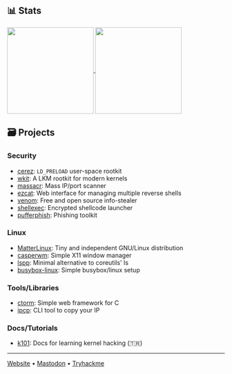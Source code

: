 ## 📊 Stats

<a href="https://github.com/ngn13">
  <img height=200 align="center" src="https://github-readme-stats.vercel.app/api?username=ngn13&count_private=true&show_icons=true&theme=dark" />
</a>
<a href="https://github.com/ngn13">
  <img height=200 align="center" src="https://github-readme-stats.vercel.app/api/top-langs/?username=ngn13&hide=css,html,Dockerfile,Makefile&theme=dark&layout=compact&langs_count=8&card_width=320" />
</a>

## 🗃️ Projects
### Security
- [cerez](https://github.com/ngn13/cerez): `LD_PRELOAD` user-space rootkit
- [wkit](https://github.com/ngn13/wkit): A LKM rootkit for modern kernels
- [massacr](https://github.com/ngn13/massacr): Mass IP/port scanner
- [ezcat](https://github.com/ngn13/ezcat): Web interface for managing multiple reverse shells
- [venom](https://github.com/ngn13/venom): Free and open source info-stealer
- [shellexec](https://github.com/ngn13/shellexec): Encrypted shellcode launcher
- [pufferphish](https://github.com/ngn13/pufferphish): Phishing toolkit

### Linux
- [MatterLinux](https://matterlinux.xyz): Tiny and independent GNU/Linux distribution
- [casperwm](https://github.com/ngn13/casperwm): Simple X11 window manager
- [lspp](https://github.com/ngn13/lspp): Minimal alternative to coreutils' ls
- [busybox-linux](https://github.com/ngn13/busybox-linux): Simple busybox/linux setup

### Tools/Libraries
- [ctorm](https://github.com/ngn13/ctorm): Simple web framework for C
- [ipcp](https://github.com/ngn13/ipcp): CLI tool to copy your IP

### Docs/Tutorials
- [k101](https://github.com/ngn13/k101): Docs for learning kernel hacking (🇹🇷)



---

[Website](https://ngn.tf) • [Mastodon](https://mastodon.social/@ngn) • [Tryhackme](https://tryhackme.com/p/ngn)

